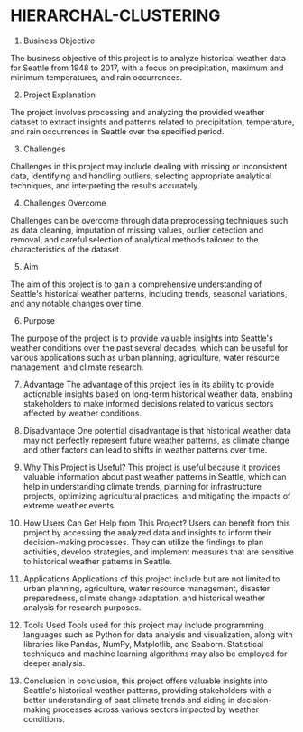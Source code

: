 # HIERARCHAL-CLUSTERING

1.	Business Objective

 The business objective of this project is to analyze historical weather data for Seattle from 1948 to 2017, with a focus on precipitation, maximum and minimum temperatures, and rain occurrences. 

2.	Project Explanation

The project involves processing and analyzing the provided weather dataset to extract insights and patterns related to precipitation, temperature, and rain occurrences in Seattle over the specified period.

3.	Challenges

Challenges in this project may include dealing with missing or inconsistent data, identifying and handling outliers, selecting appropriate analytical techniques, and interpreting the results accurately.

4.	Challenges Overcome

 Challenges can be overcome through data preprocessing techniques such as data cleaning, imputation of missing values, outlier detection and removal, and careful selection of analytical methods tailored to the characteristics of the dataset.

5.	Aim

 The aim of this project is to gain a comprehensive understanding of Seattle's historical weather patterns, including trends, seasonal variations, and any notable changes over time.

6.	Purpose

The purpose of the project is to provide valuable insights into Seattle's weather conditions over the past several decades, which can be useful for various applications such as urban planning, agriculture, water resource management, and climate research.

7.	Advantage
 The advantage of this project lies in its ability to provide actionable insights based on long-term historical weather data, enabling stakeholders to make informed decisions related to various sectors affected by weather conditions.

8.	Disadvantage
 One potential disadvantage is that historical weather data may not perfectly represent future weather patterns, as climate change and other factors can lead to shifts in weather patterns over time.

9.	Why This Project is Useful?
 This project is useful because it provides valuable information about past weather patterns in Seattle, which can help in understanding climate trends, planning for infrastructure projects, optimizing agricultural practices, and mitigating the impacts of extreme weather events.

10.	How Users Can Get Help from This Project?
 Users can benefit from this project by accessing the analyzed data and insights to inform their decision-making processes. They can utilize the findings to plan activities, develop strategies, and implement measures that are sensitive to historical weather patterns in Seattle.

11.	Applications
 Applications of this project include but are not limited to urban planning, agriculture, water resource management, disaster preparedness, climate change adaptation, and historical weather analysis for research purposes.

12.	Tools Used
 Tools used for this project may include programming languages such as Python  for data analysis and visualization, along with libraries like Pandas, NumPy, Matplotlib, and Seaborn. Statistical techniques and machine learning algorithms may also be employed for deeper analysis.

13.	Conclusion
In conclusion, this project offers valuable insights into Seattle's historical weather patterns, providing stakeholders with a better understanding of past climate trends and aiding in decision-making processes across various sectors impacted by weather conditions.
